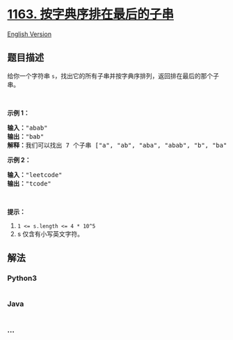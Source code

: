 # [1163. 按字典序排在最后的子串](https://leetcode-cn.com/problems/last-substring-in-lexicographical-order)

[English Version](/solution/1100-1199/1163.Last%20Substring%20in%20Lexicographical%20Order/README_EN.md)

## 题目描述

<!-- 这里写题目描述 -->
<p>给你一个字符串&nbsp;<code>s</code>，找出它的所有子串并按字典序排列，返回排在最后的那个子串。</p>

<p>&nbsp;</p>

<p><strong>示例 1：</strong></p>

<pre><strong>输入：</strong>&quot;abab&quot;
<strong>输出：</strong>&quot;bab&quot;
<strong>解释：</strong>我们可以找出 7 个子串 [&quot;a&quot;, &quot;ab&quot;, &quot;aba&quot;, &quot;abab&quot;, &quot;b&quot;, &quot;ba&quot;, &quot;bab&quot;]。按字典序排在最后的子串是 &quot;bab&quot;。
</pre>

<p><strong>示例&nbsp;2：</strong></p>

<pre><strong>输入：</strong>&quot;leetcode&quot;
<strong>输出：</strong>&quot;tcode&quot;
</pre>

<p>&nbsp;</p>

<p><strong>提示：</strong></p>

<ol>
	<li><code>1 &lt;= s.length &lt;= 4 * 10^5</code></li>
	<li>s 仅含有小写英文字符。</li>
</ol>

## 解法

<!-- 这里可写通用的实现逻辑 -->

<!-- tabs:start -->

### **Python3**

<!-- 这里可写当前语言的特殊实现逻辑 -->

```python

```

### **Java**

<!-- 这里可写当前语言的特殊实现逻辑 -->

```java

```

### **...**

```

```

<!-- tabs:end -->
